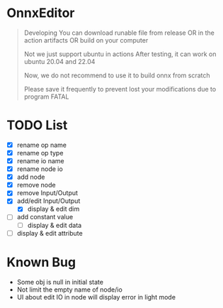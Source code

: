 # OnnxEditor

> Developing
> You can download runable file from release
> OR in the action artifacts
> OR build on your computer
>
> Not we just support ubuntu in actions
> After testing, it can work on ubuntu 20.04 and 22.04
>
> Now, we do not recommend to use it to build onnx from scratch
>
> Please save it frequently to prevent lost your modifications due to program FATAL

# TODO List

 - [x] rename op name
 - [x] rename op type
 - [x] rename io name
 - [x] rename node io
 - [x] add node
 - [x] remove node
 - [x] remove Input/Output
 - [x] add/edit Input/Output
    - [x] display & edit dim
 - [ ] add constant value
    - [ ] display & edit data
 - [ ] display & edit attribute

# Known Bug

 - Some obj is null in initial state
 - Not limit the empty name of node/io
 - UI about edit IO in node will display error in light mode
